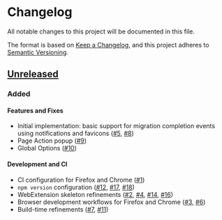 # Changelog

All notable changes to this project will be documented in this file.

The format is based on [Keep a Changelog](https://keepachangelog.com/en/1.0.0/),
and this project adheres to [Semantic Versioning](https://semver.org/spec/v2.0.0.html).

## [Unreleased]

### Added

#### Features and Fixes

-   Initial implementation: basic support for migration completion events using notifications and favicons ([#5], [#8])
-   Page Action popup ([#9])
-   Global Options ([#10])

[#5]: https://github.com/jarrodldavis/migrate-guru-notification-webext/issues/5

[#8]: https://github.com/jarrodldavis/migrate-guru-notification-webext/issues/8

[#9]: https://github.com/jarrodldavis/migrate-guru-notification-webext/pull/9

[#10]: https://github.com/jarrodldavis/migrate-guru-notification-webext/pull/10

#### Development and CI

-   CI configuration for Firefox and Chrome ([#1])
-   `npm version` configuration ([#12], [#17], [#18])
-   WebExtension skeleton refinements ([#2], [#4], [#14], [#16])
-   Browser development workflows for Firefox and Chrome ([#3], [#6])
-   Build-time refinements ([#7], [#11])

[#1]: https://github.com/jarrodldavis/migrate-guru-notification-webext/issues/1

[#12]: https://github.com/jarrodldavis/migrate-guru-notification-webext/issues/12

[#17]: https://github.com/jarrodldavis/migrate-guru-notification-webext/issues/17

[#18]: https://github.com/jarrodldavis/migrate-guru-notification-webext/issues/18

[#2]: https://github.com/jarrodldavis/migrate-guru-notification-webext/issues/2

[#4]: https://github.com/jarrodldavis/migrate-guru-notification-webext/issues/4

[#14]: https://github.com/jarrodldavis/migrate-guru-notification-webext/issues/14

[#16]: https://github.com/jarrodldavis/migrate-guru-notification-webext/issues/16

[#3]: https://github.com/jarrodldavis/migrate-guru-notification-webext/pull/3

[#6]: https://github.com/jarrodldavis/migrate-guru-notification-webext/issues/6

[#7]: https://github.com/jarrodldavis/migrate-guru-notification-webext/pull/7

[#11]: https://github.com/jarrodldavis/migrate-guru-notification-webext/pull/11

[Unreleased]: https://github.com/jarrodldavis/migrate-guru-notification-webext/compare/v0.0.1...HEAD

